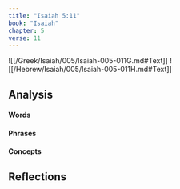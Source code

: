 ```yaml
---
title: "Isaiah 5:11"
book: "Isaiah"
chapter: 5
verse: 11
---
```

![[/Greek/Isaiah/005/Isaiah-005-011G.md#Text]]
![[/Hebrew/Isaiah/005/Isaiah-005-011H.md#Text]]

## Analysis

#### Words

#### Phrases

#### Concepts

## Reflections
